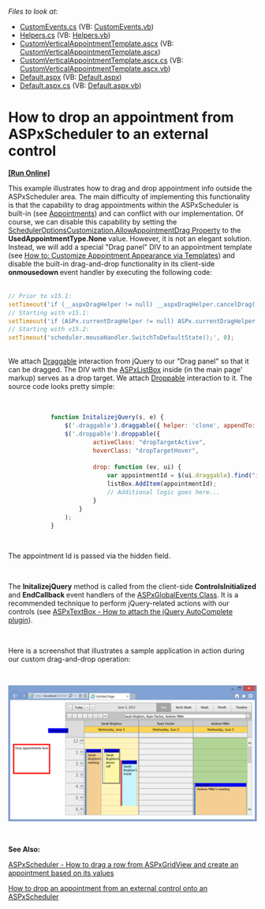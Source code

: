 <!-- default file list -->
*Files to look at*:

* [CustomEvents.cs](./CS/App_Code/CustomEvents.cs) (VB: [CustomEvents.vb](./VB/App_Code/CustomEvents.vb))
* [Helpers.cs](./CS/App_Code/Helpers.cs) (VB: [Helpers.vb](./VB/App_Code/Helpers.vb))
* [CustomVerticalAppointmentTemplate.ascx](./CS/CustomForms/CustomVerticalAppointmentTemplate.ascx) (VB: [CustomVerticalAppointmentTemplate.ascx](./VB/CustomForms/CustomVerticalAppointmentTemplate.ascx))
* [CustomVerticalAppointmentTemplate.ascx.cs](./CS/CustomForms/CustomVerticalAppointmentTemplate.ascx.cs) (VB: [CustomVerticalAppointmentTemplate.ascx.vb](./VB/CustomForms/CustomVerticalAppointmentTemplate.ascx.vb))
* [Default.aspx](./CS/Default.aspx) (VB: [Default.aspx](./VB/Default.aspx))
* [Default.aspx.cs](./CS/Default.aspx.cs) (VB: [Default.aspx.vb](./VB/Default.aspx.vb))
<!-- default file list end -->
# How to drop an appointment from ASPxScheduler to an external control
<!-- run online -->
**[[Run Online]](https://codecentral.devexpress.com/e4708/)**
<!-- run online end -->


<p>This example illustrates how to drag and drop appointment info outside the ASPxScheduler area. The main difficulty of implementing this functionality is that the capability to drag appointments within the ASPxScheduler is built-in (see <a href="http://documentation.devexpress.com/#AspNet/CustomDocument3823">Appointments</a>) and can conflict with our implementation. Of course, we can disable this capability by setting the <a href="http://documentation.devexpress.com/#CoreLibraries/DevExpressXtraSchedulerSchedulerOptionsCustomization_AllowAppointmentDragtopic">SchedulerOptionsCustomization.AllowAppointmentDrag Property</a> to the <strong>UsedAppointmentType.None</strong> value. However, it is not an elegant solution. Instead, we will add a special "Drag panel" DIV to an appointment template (see <a href="http://documentation.devexpress.com/#AspNet/CustomDocument4220">How to: Customize Appointment Appearance via Templates</a>) and disable the built-in drag-and-drop functionality in its client-side <strong>onmousedown </strong>event handler by executing the following code:<br><br></p>


```js
// Prior to v15.1:
setTimeout('if (__aspxDragHelper != null) __aspxDragHelper.cancelDrag();', 0);
// Starting with v15.1:
setTimeout('if (ASPx.currentDragHelper != null) ASPx.currentDragHelper.cancelDrag();', 0);
// Starting with v15.2:
setTimeout('scheduler.mouseHandler.SwitchToDefaultState();', 0);
```


<p><br>We attach <a href="http://jqueryui.com/draggable/">Draggable</a> interaction from jQuery to our "Drag panel" so that it can be dragged. The DIV with the <a href="http://documentation.devexpress.com/#AspNet/clsDevExpressWebASPxEditorsASPxListBoxtopic">ASPxListBox</a> inside (in the main page' markup) serves as a drop target. We attach <a href="http://jqueryui.com/droppable/">Droppable</a> interaction to it. The source code looks pretty simple:</p>
<p> </p>


```js
            function InitalizejQuery(s, e) {
                $('.draggable').draggable({ helper: 'clone', appendTo: 'body', zIndex: 100 });
                $('.droppable').droppable({
                        activeClass: "dropTargetActive",
                        hoverClass: "dropTargetHover",
                        
                        drop: function (ev, ui) {
                            var appointmentId = $(ui.draggable).find("input[type='hidden']").val();
                            listBox.AddItem(appointmentId);
                            // Additional logic goes here...
                        }
                    }
                );
            }
```


<p> </p>
<p>The appointment Id is passed via the hidden field.</p>
<p> </p>
<p>The <strong>InitalizejQuery</strong> method is called from the client-side <strong>ControlsInitialized </strong>and <strong>EndCallback </strong>event handlers of the <a href="http://documentation.devexpress.com/#AspNet/clsDevExpressWebASPxGlobalEventsASPxGlobalEventstopic">ASPxGlobalEvents Class</a>. It is a recommended technique to perform jQuery-related actions with our controls (see <a href="https://www.devexpress.com/Support/Center/p/E3325">ASPxTextBox - How to attach the jQuery AutoComplete plugin</a>).</p>
<p> </p>
<p>Here is a screenshot that illustrates a sample application in action during our custom drag-and-drop operation:</p>
<p> </p>
<p><img src="https://raw.githubusercontent.com/DevExpress-Examples/how-to-drop-an-appointment-from-aspxscheduler-to-an-external-control-e4708/15.1.3+/media/ea5c6768-7a99-4200-a7b1-eab2c96b38d9.png"></p>
<p> </p>
<p><strong>See Also:</strong></p>
<p><a href="https://www.devexpress.com/Support/Center/p/E4292">ASPxScheduler - How to drag a row from ASPxGridView and create an appointment based on its values</a></p>
<p><a href="https://www.devexpress.com/Support/Center/p/E4746">How to drop an appointment from an external control onto an ASPxScheduler</a></p>

<br/>


